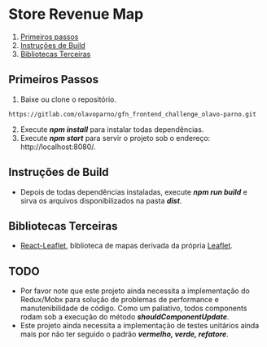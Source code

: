 # Store Revenue Map

1. [Primeiros passos](#Primeiros-Passos)
2. [Instruções de Build](#Instruções-de-Build)
3. [Bibliotecas Terceiras](#Bibliotecas-Terceiras)

## Primeiros Passos

1. Baixe ou clone o repositório.
```
https://gitlab.com/olavoparno/gfn_frontend_challenge_olavo-parno.git
```
2. Execute ***npm install*** para instalar todas dependências.
3. Execute ***npm start*** para servir o projeto sob o endereço: http://localhost:8080/.

## Instruções de Build

* Depois de todas dependências instaladas, execute ***npm run build*** e sirva os arquivos disponibilizados na pasta ***dist***.

## Bibliotecas Terceiras

* [React-Leaflet](https://react-leaflet.js.org), biblioteca de mapas derivada da própria [Leaflet](https://leafletjs.com).

## TODO

* Por favor note que este projeto ainda necessita a implementação do Redux/Mobx para solução de problemas de performance e manutenibilidade de código. Como um paliativo, todos components rodam sob a execução do método ***shouldComponentUpdate***.
* Este projeto ainda necessita a implementação de testes unitários ainda mais por não ter seguido o padrão ***vermelho, verde, refatore***.